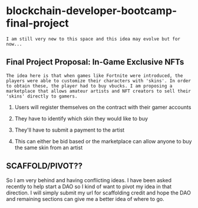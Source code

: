 
# blockchain-developer-bootcamp-final-project

    I am still very new to this space and this idea may evolve but for now...

## Final Project Proposal: In-Game Exclusive NFTs

    The idea here is that when games like Fortnite were introduced, the players were able to customize their characters with 'skins'. In order to obtain these, the player had to buy vbucks. I am proposing a marketplace that allows amateur artists and NFT creators to sell their 'skins' directly to gamers. 

1. Users will register themselves on the contract with their gamer accounts

2. They have to identify which skin they would like to buy 

3. They'll have to submit a payment to the artist

4. This can either be bid based or the marketplace can allow anyone to buy the same skin from an artist   

## SCAFFOLD/PIVOT??

So I am very behind and having conflicting ideas. I have been asked recently to help start a DAO so I kind of want to pivot my idea in that direction. I will simply submit my url for scaffolding credit and hope the DAO and remaining sections can give me a better idea of where to go.
